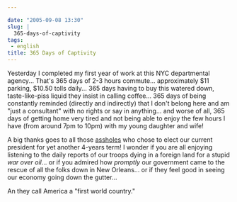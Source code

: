 ```yaml
---

date: "2005-09-08 13:30"
slug: |
  365-days-of-captivity
tags:
 - english
title: 365 Days of Captivity
---
```


Yesterday I completed my first year of work at this NYC departmental
agency... That's 365 days of 2-3 hours commute... approximately \$11
parking, \$10.50 tolls daily... 365 days having to buy this watered
down, taste-like-piss liquid they insist in calling coffee... 365 days
of being constantly reminded (directly and indirectly) that I don't
belong here and am "just a consultant" with no rights or say in
anything... and worse of all, 365 days of getting home very tired and
not being able to enjoy the few hours I have (from around 7pm to 10pm)
with my young daughter and wife!

A big thanks goes to all those
[assholes](http://www.princeton.edu/~rvdb/JAVA/election2004/) who chose
to elect our current president for yet another 4-years term! I wonder if
you are all enjoying listening to the daily reports of our troops dying
in a foreign land for a stupid *war over oil*... or if you admired how
*promptly* our government came to the rescue of all the folks down in
New Orleans... or if they feel good in seeing our economy going down the
gutter...

An they call America a "first world country."
